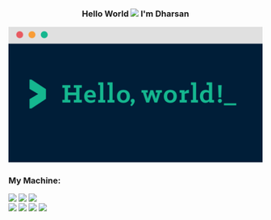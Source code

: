 ### <p align="center">Hello World <img src="https://c.tenor.com/EBmx3jdTXH0AAAAi/smiley-emoji.gif" width="25"> I'm Dharsan</p>

<!--
**dharsan19/dharsan19** is a ✨ _special_ ✨ repository because its `README.md` (this file) appears on your GitHub profile.

Here are some ideas to get you started:

- 🔭 I’m currently working on ...
- 🌱 I’m currently learning ...
- 👯 I’m looking to collaborate on ...
- 🤔 I’m looking for help with ...
- 💬 Ask me about ...
- 📫 How to reach me: ...
- 😄 Pronouns: ...
- ⚡ Fun fact: ...
-->

<p>
    <img src="assets/helloworld.png">
</p>

### My Machine:
<div display="flex">
  <img src="https://img.shields.io/badge/MAC%20OS-%23000000.svg?&style=for-the-badge&logo=macOS&logoColor=White" />
  <img src="https://img.shields.io/badge/APPLE%20M2-%23000000.svg?&style=for-the-badge&logo=apple&logoColor=White">
  <img src="https://img.shields.io/badge/ONEPLUS-%23F5010C.svg?&style=for-the-badge&logo=OnePlus&logoColor=White">
<br>
<div display="flex">
  <img src="https://img.shields.io/badge/WINDOWS-%230078D6.svg?&logo=Windows&logoColor=White&style=for-the-badge" />
  <img src="https://img.shields.io/badge/REPUBLIC%20OF%20GAMERS-%23FF0029.svg?&style=for-the-badge&logo=Republic-of-Gamers&logoColor=White">
  <img src="https://img.shields.io/badge/intel-core%20i7%206th-%230071C5.svg?&style=for-the-badge&logo=intel&logoColor=white" />
  <img src="https://img.shields.io/badge/nvidia-GeForce%20gtx1060-%2376B900.svg?&style=for-the-badge&logo=nvidia logoColor=white" />
</div>
<br>